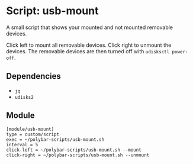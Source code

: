 # Script: usb-mount

A small script that shows your mounted and not mounted removable devices.

Click left to mount all removable devices. Click right to unmount the devices.
The removable devices are then turned off with `udisksctl power-off`.


## Dependencies

* `jq`
* `udisks2`


## Module

```
[module/usb-mount]
type = custom/script
exec = ~/polybar-scripts/usb-mount.sh
interval = 5
click-left = ~/polybar-scripts/usb-mount.sh --mount
click-right = ~/polybar-scripts/usb-mount.sh --unmount
```
